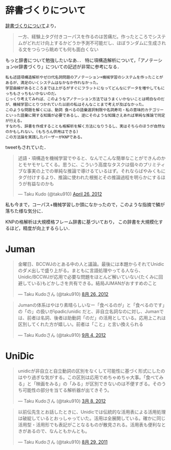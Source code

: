 
# 辞書づくりについて

[辞書づくりについて](https://web.archive.org/web/20190317233636/https://plus.google.com/107334123935896432800/posts/VFRHDAZ28eB)より，

> 一方、経験上タグ付きコーパスを作るのは苦痛だ。作ったところでシステムがどれだけ向上するかどうか予測不可能だし、ほぼランダムに生成される文をつらつら眺めても何も面白くない

もっと辞書について勉強したいなあ．．
特に項構造解析について，「アノテーションor辞書づくり」についての記述が非常に参考になる．

    私も述語項構造解析やゼロ代名詞問題のアノテーション+機械学習のシステムを作ったことがあるが、満足のいくシステムはなかなか作れなかった。
    学習曲線があるところまでは上がるがすぐにフラットになってどんなにデータを増やしてもにっちもさっちもいかないのだ。
    じっくり考えてみれば、このようなアノテーション方法ではうまくいかないことは明白なのだが、機械学習にとりつかれていた以前の私はそんなことまで考えが及ばなかった。
    このような問題を解くには、動詞 食べるの語彙選択制限や名詞寿司・私の意味的カテゴリーといった語彙に関する知識が必要であるし、逆にそのような知識さえあれば単純な推論で同定が行える。
    すなわち、辞書を作成することも格解析を解く方法になりうるし、実はそちらのほうが自然なのかもしれない。(もちろん併用はできる)
    この方法論を実践したパーザーがKNPである。

tweetもされていた．

<blockquote class="twitter-tweet"><p lang="ja" dir="ltr">述語・項構造を機械学習でやると、なんでこんな簡単なことができんのかとモヤモヤしてくる。思うに、こういう高度なタスクは個々のプリミティブな事実の上での単純な推論で導けるているはず。それならばやみくもにタグ付けするより、推論に使われた根拠とその推論過程を明らかにするほうが有益なのかも</p>&mdash; Taku Kudo (@taku910) <a href="https://twitter.com/taku910/status/195542105916047361?ref_src=twsrc%5Etfw">April 26, 2012</a></blockquote>

私も今まで，コーパス+機械学習しか頭になかったので，このような指摘で鱗が落ちた様な気分に．

KNPの格解析は大規模格フレーム辞書に基づいており，
この辞書を大規模化するほど，精度が向上するらしい．

# Juman

<blockquote class="twitter-tweet" lang="ja"><p>金曜日、BCCWJのとある中の人と議論。最後には本題からそれてUnidicのダメ出しで盛り上がる。まともに言語処理やってる人なら、Unidic/BCCWJが応用で必要な問題をほとんど解いていない(たくみに回避している)もどかしさを共有できる。結局JUMANがおすすめのこと</p>&mdash; Taku Kudoさん (@taku910) <a href="https://twitter.com/taku910/status/239723700335804416" data-datetime="2012-08-26T13:59:18+00:00">8月 26, 2012</a></blockquote>

<blockquote class="twitter-tweet" lang="ja"><p>Jumanの体系はやはり素晴らしいなー「食べるのが」と「食べるのです」の「の」の扱いがipadic/unidic だと、非自立名詞なのに対し、Jumanでは、前者は名詞、後者は助動詞「のだ」の活用としている。応用上これは区別してくれた方が嬉しい。前者は「こと」と言い換えられる</p>&mdash; Taku Kudoさん (@taku910) <a href="https://twitter.com/taku910/status/243002898584309760" data-datetime="2012-09-04T15:09:40+00:00">9月 4, 2012</a></blockquote>

# UniDic

<blockquote class="twitter-tweet" lang="ja"><p>unidicが非自立と自立動詞の区別をなくして可能性に基づく形式にしたのはやり過ぎな気がする。この区別は応用でめちゃめちゃ大事。「食べてみる」と「映画をみる」の「みる」が区別できないのは不便すぎる。そのうち可能性の部分を当てる解析器が出てきそう。</p>&mdash; Taku Kudoさん (@taku910) <a href="https://twitter.com/taku910/status/177724714297458688" data-datetime="2012-03-08T11:57:28+00:00">3月 8, 2012</a></blockquote>

<blockquote class="twitter-tweet" lang="ja"><p>以前伝先生とお話したときに、Unidicでは伝統的な活用表による活用処理は破綻しているとおっしゃっていた。活用は全展開している。確かに同じ活用型・活用形でも表記がことなるものが散見される。活用表も便利なときがあるので、なんともかんとも。</p>&mdash; Taku Kudoさん (@taku910) <a href="https://twitter.com/taku910/status/108054587918913536" data-datetime="2011-08-29T05:53:15+00:00">8月 29, 2011</a></blockquote>
